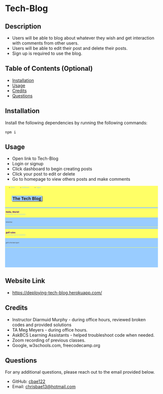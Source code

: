 # Tech-Blog

  
## Description  
- Users will be able to blog about whatever they wish and get interaction with comments from other users. 
- Users will be able to edit their post and delete their posts. 
- Sign up is required to use the blog.
  
## Table of Contents (Optional)
  
- [Installation](#installation)
- [Usage](#usage)
- [Credits](#credits)
- [Questions](#questions)
  
## Installation
  
Install the following dependencies by running the following commands:
```
npm i
```

## Usage
- Open link to Tech-Blog
- Login or signup
- Click dashboard to begin creating posts
- Click your post to edit or delete
- Go to homepage to view others posts and make comments

![Tech-Blog.](./public/images/Screenshot%202023-06-04%20at%201.21.14%20AM.png)

## Website Link
- https://deploying-tech-blog.herokuapp.com/
  
## Credits
- Instructor Diarmuid Murphy - during office hours, reviewed broken codes and provided solutions 
- TA Meg Meyers - during office hours.
- AskBCS Learning Assistants - helped troubleshoot code when needed.
- Zoom recording of previous classes.
- Google, w3schools.com, freecodecamp.org

## Questions
For any additional questions, please reach out to the email provided below.

- GitHub: [cbae122](https://github.com/cbae122)
- Email: chrisbae13@hotmail.com

